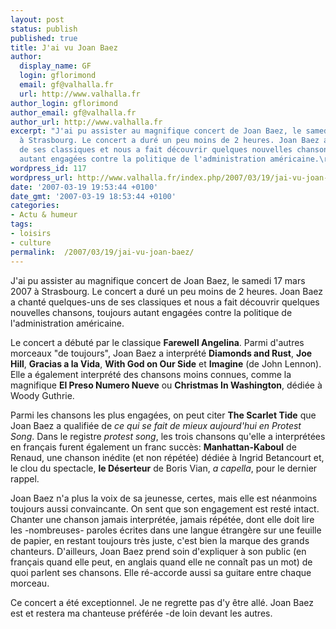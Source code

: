 ```yaml
---
layout: post
status: publish
published: true
title: J'ai vu Joan Baez
author:
  display_name: GF
  login: gflorimond
  email: gf@valhalla.fr
  url: http://www.valhalla.fr
author_login: gflorimond
author_email: gf@valhalla.fr
author_url: http://www.valhalla.fr
excerpt: "J'ai pu assister au magnifique concert de Joan Baez, le samedi 17 mars 2007
  à Strasbourg. Le concert a duré un peu moins de 2 heures. Joan Baez a chanté quelques-uns
  de ses classiques et nous a fait découvrir quelques nouvelles chansons, toujours
  autant engagées contre la politique de l'administration américaine.\r\n\r\n"
wordpress_id: 117
wordpress_url: http://www.valhalla.fr/index.php/2007/03/19/jai-vu-joan-baez/
date: '2007-03-19 19:53:44 +0100'
date_gmt: '2007-03-19 18:53:44 +0100'
categories:
- Actu & humeur
tags:
- loisirs
- culture
permalink:  /2007/03/19/jai-vu-joan-baez/
---
```

<p>J'ai pu assister au magnifique concert de Joan Baez, le samedi 17 mars 2007 à Strasbourg. Le concert a duré un peu moins de 2 heures. Joan Baez a chanté quelques-uns de ses classiques et nous a fait découvrir quelques nouvelles chansons, toujours autant engagées contre la politique de l'administration américaine.</p>
<p><a id="more"></a><a id="more-117"></a></p>
<p>Le concert a débuté par le classique <strong>Farewell Angelina</strong>. Parmi d'autres morceaux "de toujours", Joan Baez a interprété <strong>Diamonds and Rust</strong>, <strong>Joe Hill</strong>, <strong>Gracias a la Vida</strong>, <strong>With God on Our Side</strong> et <strong>Imagine</strong> (de John Lennon). Elle a également interprété des chansons moins connues, comme la magnifique <strong>El Preso Numero Nueve</strong> ou <strong>Christmas In Washington</strong>, dédiée à Woody Guthrie.</p>
<p>Parmi les chansons les plus engagées, on peut citer <strong>The Scarlet Tide</strong> que Joan Baez a qualifiée de <em>ce qui se fait de mieux aujourd'hui en Protest Song</em>. Dans le registre <em>protest song</em>, les trois chansons qu'elle a interprétées en français furent également un franc succès: <strong>Manhattan-Kaboul</strong> de Renaud, une chanson inédite (et non répétée) dédiée à Ingrid Betancourt et, le clou du spectacle, <strong>le Déserteur</strong> de Boris Vian, <em>a capella</em>, pour le dernier rappel.</p>
<p>Joan Baez n'a plus la voix de sa jeunesse, certes, mais elle est néanmoins toujours aussi convaincante. On sent que son engagement est resté intact. Chanter une chanson jamais interprétée, jamais répétée, dont elle doit lire les -nombreuses- paroles écrites dans une langue étrangère sur une feuille de papier, en restant toujours très juste, c'est bien la marque des grands chanteurs. D'ailleurs, Joan Baez prend soin d'expliquer à son public (en français quand elle peut, en anglais quand elle ne connaît pas un mot) de quoi parlent ses chansons. Elle ré-accorde aussi sa guitare entre chaque morceau.</p>
<p>Ce concert a été exceptionnel. Je ne regrette pas d'y être allé. Joan Baez est et restera ma chanteuse préférée -de loin devant les autres.</p>

